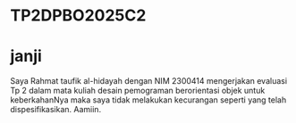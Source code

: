 # TP2DPBO2025C2
# janji
Saya Rahmat taufik al-hidayah dengan NIM 2300414 mengerjakan evaluasi Tp 2 dalam mata kuliah desain pemograman berorientasi objek untuk keberkahanNya maka saya tidak melakukan kecurangan seperti yang telah dispesifikasikan. Aamiin. 
